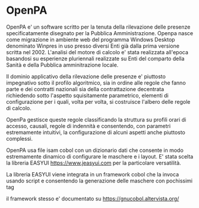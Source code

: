 # OpenPA


OpenPA e' un software scritto per la tenuta della rilevazione delle presenze specificatamente disegnato per la Pubblica Amministrazione. Openpa nasce 
come migrazione in ambiente web  del programma Windows Desktop denominato Winpres in uso presso diversi Enti già dalla prima versione scritta nel 2002. L'analisi del motore di calcolo e' stata realizzata all'epoca basandosi su esperienze pluriennali realizzate su Enti del comparto della Sanità e della Pubblica amminitrazione locale. 

Il dominio applicativo della rilevazione delle presenze e' piuttosto impegnativo sotto il profilo algoritmico, sia in ordine alle regole che fanno
parte e dei contratti nazionali sia della contrattazione decentrata richiedendo sotto l'aspetto squisitamente parametrico, elementi di configurazione
per i quali, volta per volta, si costruisce l'albero delle regole di calcolo.

OpenPa gestisce queste regole classificando la struttura su profili orari di accesso, causali, regole di indennità e consentendo, con parametri estremamente
intuitivi, la configurazione di alcuni aspetti anche piuttosto complessi. 

OpenPA usa file isam cobol con un dizionario dati che consente in modo estremamente dinamico di configurare le maschere e i layout. E' stata scelta
la libreria EASYUI https://www.jeasyui.com per la particolare versatilità. 

La libreria EASYUI viene integrata in un framework cobol che la invoca usando script e consentendo la generazione delle maschere con pochissimi tag

il framework stesso e' documentato su  https://gnucobol.altervista.org/



